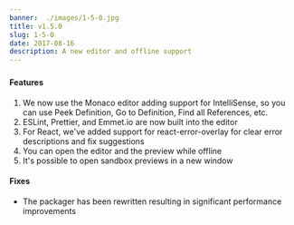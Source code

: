 ```yaml
---
banner:  ./images/1-5-0.jpg
title: v1.5.0
slug: 1-5-0
date: 2017-08-16
description: A new editor and offline support
---
```


###

#### Features

1. We now use the Monaco editor adding support for IntelliSense, so you can use
   Peek Definition, Go to Definition, Find all References, etc.
2. ESLint, Prettier, and Emmet.io are now built into the editor
3. For React, we've added support for react-error-overlay for clear error
   descriptions and fix suggestions
4. You can open the editor and the preview while offline
5. It's possible to open sandbox previews in a new window

#### Fixes

- The packager has been rewritten resulting in significant performance
  improvements
